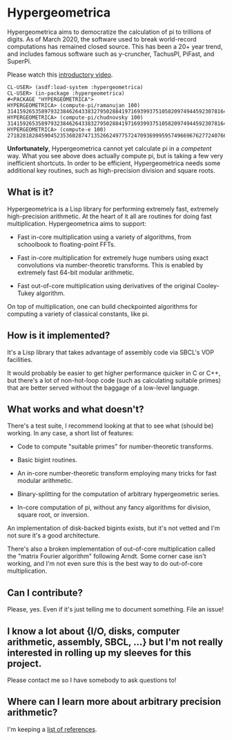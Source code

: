 # Hypergeometrica

Hypergeometrica aims to democratize the calculation of pi to trillions of digits. As of March 2020, the software used to break world-record computations has remained closed source. This has been a 20+ year trend, and includes famous software such as y-cruncher, TachusPI, PiFast, and SuperPi. 

Please watch this [introductory video](https://www.youtube.com/watch?v=XanjZw5hPvE).

```
CL-USER> (asdf:load-system :hypergeometrica)
CL-USER> (in-package :hypergeometrica)
#<PACKAGE "HYPERGEOMETRICA">
HYPERGEOMETRICA> (compute-pi/ramanujan 100)
31415926535897932384626433832795028841971693993751058209749445923078164062862089986280348253421170679
HYPERGEOMETRICA> (compute-pi/chudnovsky 100)
31415926535897932384626433832795028841971693993751058209749445923078164062862089986280348253421170679
HYPERGEOMETRICA> (compute-e 100)
27182818284590452353602874713526624977572470936999595749669676277240766303535475945713821785251664274
```

**Unfortunately**, Hypergeometrica cannot yet calculate pi in a *competent* way. What you see above does actually compute pi, but is taking a few very inefficient shortcuts. In order to be efficient, Hypergeometrica needs some additional key routines, such as high-precision division and square roots.


## What is it?

Hypergeometrica is a Lisp library for performing extremely fast, extremely high-precision arithmetic. At the heart of it all are routines for doing fast multiplication. Hypergeometrica aims to support:

- Fast in-core multiplication using a variety of algorithms, from schoolbook to floating-point FFTs.

- Fast in-core multiplication for extremely huge numbers using exact convolutions via number-theoretic transforms. This is enabled by extremely fast 64-bit modular arithmetic.

- Fast out-of-core multiplication using derivatives of the original Cooley-Tukey algorithm.

On top of multiplication, one can build checkpointed algorithms for computing a variety of classical constants, like pi.


## How is it implemented?

It's a Lisp library that takes advantage of assembly code via SBCL's VOP facilities.

It would probably be easier to get higher performance quicker in C or C++, but there's a lot of non-hot-loop code (such as calculating suitable primes) that are better served without the baggage of a low-level language.


## What works and what doesn't?

There's a test suite, I recommend looking at that to see what (should be) working. In any case, a short list of features:

- Code to compute "suitable primes" for number-theoretic transforms.

- Basic bigint routines.

- An in-core number-theoretic transform employing many tricks for fast modular arithmetic.

- Binary-splitting for the computation of arbitrary hypergeometric series.

- In-core computation of pi, without any fancy algorithms for division, square root, or inversion.

An implementation of disk-backed bigints exists, but it's not vetted and I'm not sure it's a good architecture.

There's also a broken implementation of out-of-core multiplication called the "matrix Fourier algorithm" following Arndt. Some corner case isn't working, and I'm not even sure this is the best way to do out-of-core multiplication.


## Can I contribute?

Please, yes. Even if it's just telling me to document something. File an issue!


## I know a lot about {I/O, disks, computer arithmetic, assembly, SBCL, ...} but I'm not really interested in rolling up my sleeves for this project.

Please contact me so I have somebody to ask questions to!


## Where can I learn more about arbitrary precision arithmetic?

I'm keeping a [list of references](REFERENCES.md).
